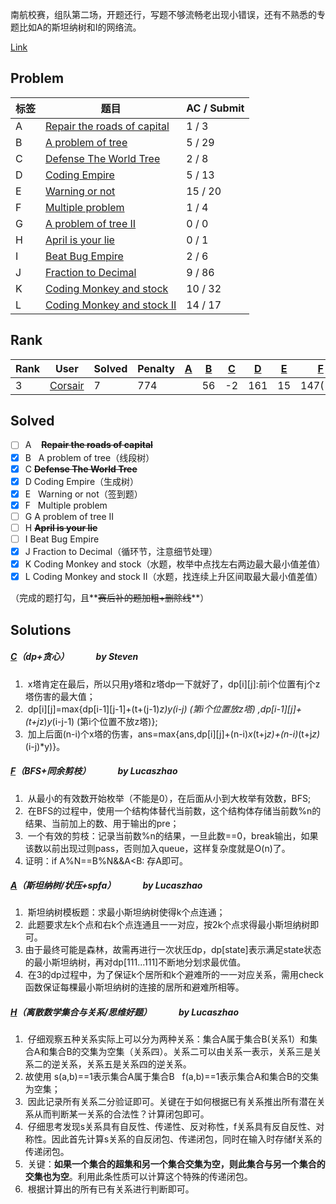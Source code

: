 南航校赛，组队第二场，开题还行，写题不够流畅老出现小错误，还有不熟悉的专题比如A的斯坦纳树和I的网络流。

[Link](http://icpc.njust.edu.cn/Contest/5698/)



## Problem

| 标签   | 题目                                       | AC / Submit |
| ---- | ---------------------------------------- | ----------- |
| A    | [Repair the roads of capital](http://icpc.njust.edu.cn/Contest/6239/A/) | 1 / 3       |
| B    | [A problem of tree](http://icpc.njust.edu.cn/Contest/6239/B/) | 5 / 29      |
| C    | [Defense The World Tree](http://icpc.njust.edu.cn/Contest/6239/C/) | 2 / 8       |
| D    | [Coding Empire](http://icpc.njust.edu.cn/Contest/6239/D/) | 5 / 13      |
| E    | [Warning or not](http://icpc.njust.edu.cn/Contest/6239/E/) | 15 / 20     |
| F    | [Multiple problem](http://icpc.njust.edu.cn/Contest/6239/F/) | 1 / 4       |
| G    | [A problem of tree II](http://icpc.njust.edu.cn/Contest/6239/G/) | 0 / 0       |
| H    | [April is your lie](http://icpc.njust.edu.cn/Contest/6239/H/) | 0 / 1       |
| I    | [Beat Bug Empire](http://icpc.njust.edu.cn/Contest/6239/I/) | 2 / 6       |
| J    | [Fraction to Decimal](http://icpc.njust.edu.cn/Contest/6239/J/) | 9 / 86      |
| K    | [Coding Monkey and stock](http://icpc.njust.edu.cn/Contest/6239/K/) | 10 / 32     |
| L    | [Coding Monkey and stock II](http://icpc.njust.edu.cn/Contest/6239/L/) | 14 / 17     |



## Rank

| Rank | User                                     | Solved | Penalty | [A](http://icpc.njust.edu.cn/Contest/6239/A/) | [B](http://icpc.njust.edu.cn/Contest/6239/B/) | [C](http://icpc.njust.edu.cn/Contest/6239/C/) | [D](http://icpc.njust.edu.cn/Contest/6239/D/) | [E](http://icpc.njust.edu.cn/Contest/6239/E/) | [F](http://icpc.njust.edu.cn/Contest/6239/F/) | [G](http://icpc.njust.edu.cn/Contest/6239/G/) | [H](http://icpc.njust.edu.cn/Contest/6239/H/) | [I](http://icpc.njust.edu.cn/Contest/6239/I/) | [J](http://icpc.njust.edu.cn/Contest/6239/J/) | [K](http://icpc.njust.edu.cn/Contest/6239/K/) | [L](http://icpc.njust.edu.cn/Contest/6239/L/) |
| ---- | ---------------------------------------- | ------ | ------- | ---------------------------------------- | ---------------------------------------- | ---------------------------------------- | ---------------------------------------- | ---------------------------------------- | ---------------------------------------- | ---------------------------------------- | ---------------------------------------- | ---------------------------------------- | ---------------------------------------- | ---------------------------------------- | ---------------------------------------- |
| 3    | [Corsair](http://icpc.njust.edu.cn/UserPage/Corsair/) | 7      | 774     |                                          | 56                                       | -2                                       | 161                                      | 15                                       | 147(-2)                                  |                                          |                                          |                                          | 132(-2)                                  | 144(-1)                                  | 19                                       |



## Solved

- [ ] A    **~~Repair the roads of capital~~**
- [x] B    A problem of tree（线段树）
- [x] C    **~~Defense The World Tree~~**
- [x] D    Coding Empire（生成树）
- [x] E    Warning or not（签到题）
- [x] F    Multiple problem
- [ ] G    A problem of tree II
- [ ] H    **~~April is your lie~~**
- [ ] I    Beat Bug Empire
- [x] J    Fraction to Decimal（循环节，注意细节处理）
- [x] K    Coding Monkey and stock（水题，枚举中点找左右两边最大最小值差值）
- [x] L    Coding Monkey and stock II（水题，找连续上升区间取最大最小值差值）

（完成的题打勾，且**~~赛后补的题加粗+删除线~~**）



## Solutions



##### [C](http://icpc.njust.edu.cn/Contest/6239/C/)（dp+贪心）              by Steven

1.  x塔肯定在最后，所以只用y塔和z塔dp一下就好了，dp[i][j]:前i个位置有j个z塔伤害的最大值；
2.  dp[i][j]=max{dp[i-1][j-1]+(t+(j-1)*z)*y*(i-j) (第i个位置放z塔) ,dp[i-1][j]+(t+j*z)*y*(i-j-1) (第i个位置不放z塔)};
3.  加上后面(n-i)个x塔的伤害，ans=max{ans,dp[i][j]+(n-i)*x*(t+j*z)+(n-i)*(t+j*z)*(i-j)*y)}。



##### [F](http://icpc.njust.edu.cn/Contest/6239/F/)（BFS+同余剪枝）              by Lucaszhao

1.  从最小的有效数开始枚举（不能是0），在后面从小到大枚举有效数，BFS;
2.  在BFS的过程中，使用一个结构体替代当前数，这个结构体存储当前数%n的结果、当前加上的数、用于输出的pre；
3.  一个有效的剪枝：记录当前数%n的结果，一旦此数==0，break输出，如果该数以前出现过则pass，否则加入queue，这样复杂度就是O(n)了。
4.  证明：if A%N==B%N&&A<B: 存A即可。



##### [A](http://icpc.njust.edu.cn/Contest/6239/A/)（斯坦纳树/状压+spfa）              by Lucaszhao

1.  斯坦纳树模板题：求最小斯坦纳树使得k个点连通；
2.  此题要求左k个点和右k个点连通且一一对应，按2k个点求得最小斯坦纳树即可。
3.  由于最终可能是森林，故需再进行一次状压dp，dp[state]表示满足state状态的最小斯坦纳树，再对dp[111...111]不断地分划求最优值。
4.  在3的dp过程中，为了保证k个居所和k个避难所的一一对应关系，需用check函数保证每棵最小斯坦纳树的连接的居所和避难所相等。



##### [H](http://icpc.njust.edu.cn/Contest/6239/H/)（离散数学集合与关系/思维好题）              by Lucaszhao

1.  仔细观察五种关系实际上可以分为两种关系：集合A属于集合B(关系1）和集合A和集合B的交集为空集（关系四）。关系二可以由关系一表示，关系三是关系二的逆关系，关系五是关系四的逆关系。
2.  故使用 s(a,b)==1表示集合A属于集合B   f(a,b)==1表示集合A和集合B的交集为空集；
3.  因此记录所有关系二分验证即可。关键在于如何根据已有关系推出所有潜在关系从而判断某一关系的合法性？计算闭包即可。
4.  仔细思考发现s关系具有自反性、传递性、反对称性，f关系具有反自反性、对称性。因此首先计算s关系的自反闭包、传递闭包，同时在输入时存储f关系的传递闭包。
5.  关键：**如果一个集合的超集和另一个集合交集为空，则此集合与另一个集合的交集也为空**。利用此条性质可以计算这个特殊的传递闭包。
6.  根据计算出的所有已有关系进行判断即可。
